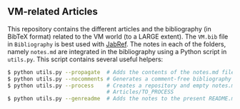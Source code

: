 ## VM-related Articles

This repository contains the different articles and the bibliography (in BibTeX format) related to the VM world (to a LARGE extent). The `VM.bib` file in `Bibliography` is best used with  [JabRef]. The notes in each of the folders, namely `notes.md` are integrated in the bibliography using a Python script in `utils.py`.  This script contains several useful helpers:

```bash
$ python utils.py --propagate  # Adds the contents of the notes.md files to their respective entry
$ python utils.py --nocomments # Generates a comment-free bibliography
$ python utils.py --process    # Creates a repository and empty notes.md file for each pdf in 
							   # Articles/TO_PROCESS
$ python utils.py --genreadme  # Adds the notes to the present README.md file
```





[JabRef]: https://www.jabref.org/

